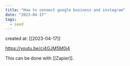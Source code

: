 ```yaml
---
title: "How to connect google business and instagram"
date: "2023-04-17"
tags:
  - seed
---
```


created at: [[2023-04-17]]

https://youtu.be/ci4GJM5M0j4

This can be done with [[Zapier]].
